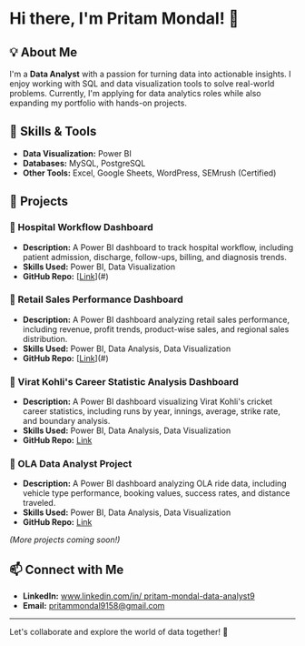 # Hi there, I'm Pritam Mondal! 👋

## 💡 About Me
I'm a **Data Analyst** with a passion for turning data into actionable insights. I enjoy working with SQL and data visualization tools to solve real-world problems. Currently, I'm applying for data analytics roles while also expanding my portfolio with hands-on projects.

## 🚀 Skills & Tools
- **Data Visualization:** Power BI
- **Databases:** MySQL, PostgreSQL
- **Other Tools:** Excel, Google Sheets, WordPress, SEMrush (Certified)

## 📂 Projects
### 🔹 Hospital Workflow Dashboard
- **Description:** A Power BI dashboard to track hospital workflow, including patient admission, discharge, follow-ups, billing, and diagnosis trends.
- **Skills Used:** Power BI, Data Visualization
- **GitHub Repo:** [[Link](https://github.com/Pritam-Mondal9/Healthcare-Project-.git)](#)

### 🔹 Retail Sales Performance Dashboard
- **Description:** A Power BI dashboard analyzing retail sales performance, including revenue, profit trends, product-wise sales, and regional sales distribution.
- **Skills Used:** Power BI, Data Analysis, Data Visualization
- **GitHub Repo:** [[Link](https://github.com/Pritam-Mondal9/Retail-Sales-Dashboard.git)](#)

### 🔹 Virat Kohli's Career Statistic Analysis Dashboard
- **Description:** A Power BI dashboard visualizing Virat Kohli's cricket career statistics, including runs by year, innings, average, strike rate, and boundary analysis.
- **Skills Used:** Power BI, Data Analysis, Data Visualization
- **GitHub Repo:** [Link](#)

### 🔹 OLA Data Analyst Project
- **Description:** A Power BI dashboard analyzing OLA ride data, including vehicle type performance, booking values, success rates, and distance traveled.
- **Skills Used:** Power BI, Data Analysis, Data Visualization
- **GitHub Repo:** [Link](#)

*(More projects coming soon!)*

## 📫 Connect with Me
- **LinkedIn:** [www.linkedin.com/in/
pritam-mondal-data-analyst9
](#)
- **Email:** pritammondal9158@gmail.com

---
Let's collaborate and explore the world of data together! 🚀

